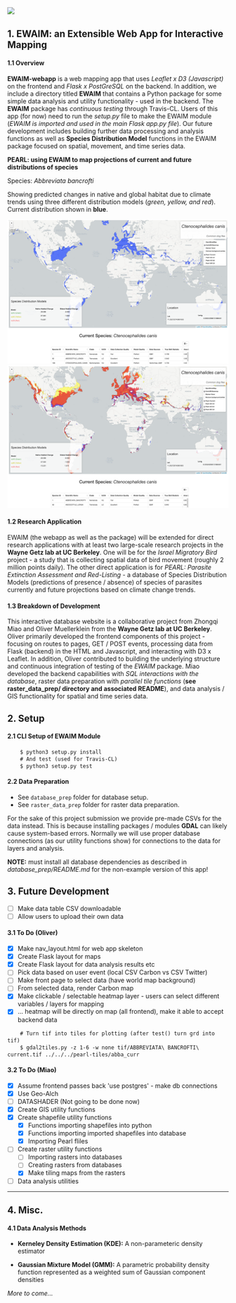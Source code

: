 <img src="https://travis-ci.org/Thru-Echoes/ewaim-webapp.svg?branch=master">

## 1. EWAIM: an Extensible Web App for Interactive Mapping

#### 1.1 Overview

**EWAIM-webapp** is a web mapping app that uses *Leaflet x D3 (Javascript)* on the frontend and *Flask x PostGreSQL* on the backend. In addition, we include a directory titled **EWAIM** that contains a Python package for some simple data analysis and utility functionality - used in the backend. The **EWAIM** package has *continuous testing* through Travis-CL. Users of this app (for now) need to run the *setup.py* file to make the EWAIM module (*EWAIM is imported and used in the main Flask app.py file*). Our future development includes building further data processing and analysis functions as well as **Species Distribution Model** functions in the EWAIM package focused on spatial, movement, and time series data.

**PEARL: using EWAIM to map projections of current and future distributions of species**

Species: *Abbreviata bancrofti*

Showing predicted changes in native and global habitat due to climate trends using three different distribution models (*green, yellow, and red*). Current distribution shown in **blue**.

<img src="./static/img/ex_pearl2.png">

<img src="./static/img/ex_pearl3.png">

#### 1.2 Research Application

EWAIM (the webapp as well as the package) will be extended for direct research applications with at least two large-scale research projects in the **Wayne Getz lab at UC Berkeley**. One will be for the *Israel Migratory Bird* project - a study that is collecting spatial data of bird movement (roughly 2 million points daily). The other direct application is for *PEARL: Parasite Extinction Assessment and Red-Listing* - a database of Species Distribution Models (predictions of presence / absence) of species of parasites currently and future projections based on climate change trends.

#### 1.3 Breakdown of Development

This interactive database website is a collaborative project from Zhongqi Miao and Oliver Muellerklein from the **Wayne Getz lab at UC Berkeley**. Oliver primarily developed the frontend components of this project - focusing on routes to pages, GET / POST events, processing data from Flask (backend) in the HTML and Javascript, and interacting with D3 x Leaflet. In addition, Oliver contributed to building the underlying structure and continuous integration of testing of the *EWAIM* package. Miao developed the backend capabilities with *SQL interactions with the database*, raster data preparation with *parallel tile functions* (**see raster_data_prep/ directory and associated README**), and data analysis / GIS functionality for spatial and time series data.           

## 2. Setup

#### 2.1 CLI Setup of EWAIM Module

```
    $ python3 setup.py install
    # And test (used for Travis-CL)
    $ python3 setup.py test
```

#### 2.2 Data Preparation

- See `database_prep` folder for database setup.
- See `raster_data_prep` folder for raster data preparation.

For the sake of this project submission we provide pre-made CSVs for the data instead. This is because installing packages / modules **GDAL** can likely cause system-based errors. Normally we will use proper database connections (as our utility functions show) for connections to the data for layers and analysis.   

**NOTE:** must install all database dependencies as described in *database_prep/README.md* for the non-example version of this app!

## 3. Future Development

- [ ] Make data table CSV downloadable
- [ ] Allow users to upload their own data

#### 3.1 To Do (Oliver)

- [X] Make nav_layout.html for web app skeleton
- [X] Create Flask layout for maps
- [X] Create Flask layout for data analysis results etc
- [ ] Pick data based on user event (local CSV Carbon vs CSV Twitter)
- [ ] Make front page to select data (have world map background)
- [ ] From selected data, render Carbon map
- [X] Make clickable / selectable heatmap layer - users can select different variables / layers for mapping
- [X] ... heatmap will be directly on map (all frontend), make it able to accept backend data

```
    # Turn tif into tiles for plotting (after test() turn grd into tif)
    $ gdal2tiles.py -z 1-6 -w none tif/ABBREVIATA\ BANCROFTI\ current.tif ../../../pearl-tiles/abba_curr
```

#### 3.2 To Do (Miao)

- [X] Assume frontend passes back 'use postgres' - make db connections
- [X] Use Geo-Alch
- [ ] DATASHADER (Not going to be done now)
- [X] Create GIS utility functions
- [X] Create shapefile utility functions
    - [X] Functions importing shapefiles into python
    - [X] Functions importing imported shapefiles into database
    - [X] Importing Pearl fliles
- [ ] Create raster utility functions
    - [ ] Importing rasters into databases
    - [ ] Creating rasters from databases
    - [X] Make tiling maps from the rasters
- [ ] Data analysis utilities

<hr>  

## 4. Misc.

#### 4.1 Data Analysis Methods

* **Kerneley Density Estimation (KDE):** A non-parameteric density estimator

* **Gaussian Mixture Model (GMM):** A parametric probability density function represented as a weighted sum of Gaussian component densities

*More to come...*
